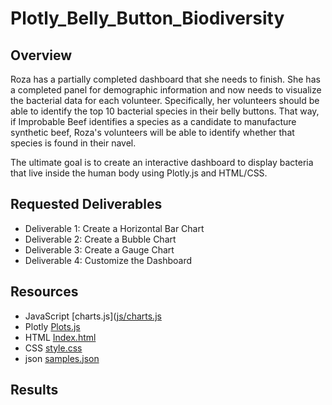 # Plotly_Belly_Button_Biodiversity

## Overview
Roza has a partially completed dashboard that she needs to finish. She has a completed panel for demographic information and now needs to visualize the bacterial data for each volunteer. Specifically, her volunteers should be able to identify the top 10 bacterial species in their belly buttons. That way, if Improbable Beef identifies a species as a candidate to manufacture synthetic beef, Roza's volunteers will be able to identify whether that species is found in their navel.

The ultimate goal is to create an interactive dashboard to display bacteria that live inside the human body using Plotly.js and HTML/CSS.

## Requested Deliverables
- Deliverable 1: Create a Horizontal Bar Chart
- Deliverable 2: Create a Bubble Chart
- Deliverable 3: Create a Gauge Chart
- Deliverable 4: Customize the Dashboard

## Resources
- JavaScript [charts.js]([js/charts.js](https://github.com/Jahill17/Plotly_Belly_Button_Biodiversity/blob/b661d2a269056324b3303a65f65dfe2f4b6c1479/js/charts.js)
- Plotly [Plots.js ](https://github.com/Jahill17/Plotly_Belly_Button_Biodiversity/blob/b661d2a269056324b3303a65f65dfe2f4b6c1479/plots.js)
- HTML [Index.html](https://github.com/Jahill17/Plotly_Belly_Button_Biodiversity/blob/b661d2a269056324b3303a65f65dfe2f4b6c1479/index.html)
- CSS [style.css](https://github.com/Jahill17/Plotly_Belly_Button_Biodiversity/blob/b661d2a269056324b3303a65f65dfe2f4b6c1479/css/style.css)
- json [samples.json ](https://github.com/Jahill17/Plotly_Belly_Button_Biodiversity/blob/b661d2a269056324b3303a65f65dfe2f4b6c1479/samples.json)

## Results
